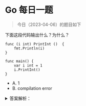 # Go 每日一题

> 今日（2023-04-06）的题目如下

下面这段代码输出什么？为什么？

```golang
func (i int) PrintInt ()  {
	fmt.Println(i)
}

func main() {
	var i int = 1
	i.PrintInt()
}
```

- A. 1
- B. compilation error

<details>
<summary>答案解析：</summary>
<div>

参考答案及解析：B。

**基于类型创建的方法必须定义在同一个包内**，上面的代码基于 int 类型创建了 PrintInt() 方法，由于 int 类型和方法 PrintInt() 定义在不同的包内，所以编译出错。解决的办法可以定义一种新的类型：

```golang
type Myint int

func (i Myint) PrintInt ()  {
	fmt.Println(i)
}

func main() {
	var i Myint = 1
	i.PrintInt()
}
```

</div>
</details>
